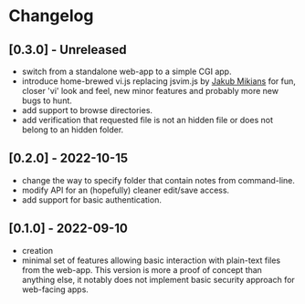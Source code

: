 # Changelog
## [0.3.0] - Unreleased
- switch from a standalone web-app to a simple CGI app.
- introduce home-brewed vi.js replacing jsvim.js by [Jakub
  Mikians](https://github.com/jakub-m) for fun, closer 'vi' look and feel, new
  minor features and probably more new bugs to hunt.
- add support to browse directories.
- add verification that requested file is not an hidden file or does not belong
  to an hidden folder.

## [0.2.0] - 2022-10-15
- change the way to specify folder that contain notes from command-line.
- modify API for an (hopefully) cleaner edit/save access.
- add support for basic authentication.

## [0.1.0] - 2022-09-10
- creation
- minimal set of features allowing basic interaction with plain-text files from
  the web-app. This version is more a proof of concept than anything else, it
  notably does not implement basic security approach for web-facing apps.


[modeline]: # ( vim: set fenc=utf-8 spell spl=en: )
